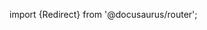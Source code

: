 import {Redirect} from '@docusaurus/router';

<Redirect to="/2.0/docs/overview/developer-portal/invite-team" />